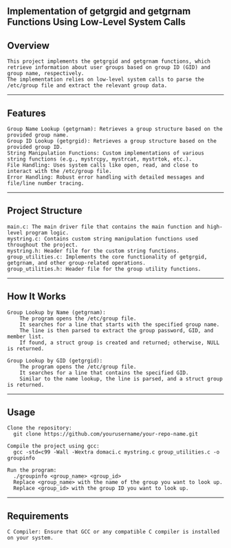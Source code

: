 Implementation of getgrgid and getgrnam Functions Using Low-Level System Calls
------------------------------------------------------------------------------
Overview
------------------------------------------------------------------------------
    This project implements the getgrgid and getgrnam functions, which retrieve information about user groups based on group ID (GID) and group name, respectively.
    The implementation relies on low-level system calls to parse the /etc/group file and extract the relevant group data.
------------------------------------------------------------------------------
Features
------------------------------------------------------------------------------
    Group Name Lookup (getgrnam): Retrieves a group structure based on the provided group name.
    Group ID Lookup (getgrgid): Retrieves a group structure based on the provided group ID.
    String Manipulation Functions: Custom implementations of various string functions (e.g., mystrcpy, mystrcat, mystrtok, etc.).
    File Handling: Uses system calls like open, read, and close to interact with the /etc/group file.
    Error Handling: Robust error handling with detailed messages and file/line number tracing.
-----------------------------------------------------------------------------
Project Structure
-----------------------------------------------------------------------------
    main.c: The main driver file that contains the main function and high-level program logic.
    mystring.c: Contains custom string manipulation functions used throughout the project.
    mystring.h: Header file for the custom string functions.
    group_utilities.c: Implements the core functionality of getgrgid, getgrnam, and other group-related operations.
    group_utilities.h: Header file for the group utility functions.
------------------------------------------------------------------------------
How It Works
------------------------------------------------------------------------------
    Group Lookup by Name (getgrnam):
        The program opens the /etc/group file.
        It searches for a line that starts with the specified group name.
        The line is then parsed to extract the group password, GID, and member list.
        If found, a struct group is created and returned; otherwise, NULL is returned.

    Group Lookup by GID (getgrgid):
        The program opens the /etc/group file.
        It searches for a line that contains the specified GID.
        Similar to the name lookup, the line is parsed, and a struct group is returned.
--------------------------------------------------------------------------------
Usage
--------------------------------------------------------------------------------
    Clone the repository:
      git clone https://github.com/yourusername/your-repo-name.git

    Compile the project using gcc:
      gcc -std=c99 -Wall -Wextra domaci.c mystring.c group_utilities.c -o groupinfo

    Run the program:
      ./groupinfo <group_name> <group_id>
      Replace <group_name> with the name of the group you want to look up.
      Replace <group_id> with the group ID you want to look up.
--------------------------------------------------------------------------------
Requirements
--------------------------------------------------------------------------------
    C Compiler: Ensure that GCC or any compatible C compiler is installed on your system.
